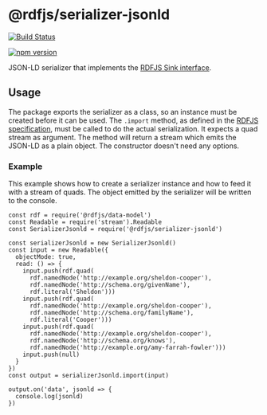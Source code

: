 # @rdfjs/serializer-jsonld

[![Build Status](https://travis-ci.org/rdfjs/serializer-jsonld.svg?branch=master)](https://travis-ci.org/rdfjs/serializer-jsonld)

[![npm version](https://img.shields.io/npm/v/@rdfjs/serializer-jsonld.svg)](https://www.npmjs.com/package/@rdfjs/serializer-jsonld)

JSON-LD serializer that implements the [RDFJS Sink interface](http://rdf.js.org/).

## Usage

The package exports the serializer as a class, so an instance must be created before it can be used.
The `.import` method, as defined in the [RDFJS specification](http://rdf.js.org/#sink-interface), must be called to do the actual serialization.
It expects a quad stream as argument.
The method will return a stream which emits the JSON-LD as a plain object.
The constructor doesn't need any options.

### Example

This example shows how to create a serializer instance and how to feed it with a stream of quads.
The object emitted by the serializer will be written to the console.

```
const rdf = require('@rdfjs/data-model')
const Readable = require('stream').Readable
const SerializerJsonld = require('@rdfjs/serializer-jsonld')

const serializerJsonld = new SerializerJsonld()
const input = new Readable({
  objectMode: true,
  read: () => {
    input.push(rdf.quad(
      rdf.namedNode('http://example.org/sheldon-cooper'),
      rdf.namedNode('http://schema.org/givenName'),
      rdf.literal('Sheldon')))
    input.push(rdf.quad(
      rdf.namedNode('http://example.org/sheldon-cooper'),
      rdf.namedNode('http://schema.org/familyName'),
      rdf.literal('Cooper')))
    input.push(rdf.quad(
      rdf.namedNode('http://example.org/sheldon-cooper'),
      rdf.namedNode('http://schema.org/knows'),
      rdf.namedNode('http://example.org/amy-farrah-fowler')))
    input.push(null)
  }
})
const output = serializerJsonld.import(input)

output.on('data', jsonld => {
  console.log(jsonld)
})
```
